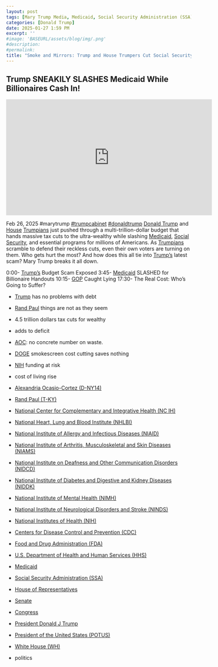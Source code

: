 ```yaml
---
layout: post
tags: [Mary Trump Media, Medicaid, Social Security Administration (SSA), Alexandria Ocasio-Cortez (D-NY14), Rand Paul (T-KY), National Center for Complementary and Integrative Health (NC IH), National Heart, Lung and Blood Institute (NHLBI), National Institute of Allergy and Infectious Diseases (NIAID), National Institute of Arthritis, Musculoskeletal and Skin Diseases (NIAMS), National Institute on Deafness and Other Communication Disorders (NIDCD), National Institute of Diabetes and Digestive and Kidney Diseases (NIDDK), National Institute of Mental Health (NIMH), National Institute of Neurological Disorders and Stroke (NINDS), National Institutes of Health (NIH), Centers for Disease Control and Prevention (CDC), Food and Drug Administration (FDA), U.S. Department of Health and Human Services (HHS), House of Representatives, Senate, Congress, President Donald J Trump, President of the United States (POTUS), White House (WH), politics]
categories: [Donald Trump]
date: 2025-01-27 1:59 PM
excerpt: ''
#image: 'BASEURL/assets/blog/img/.png'
#description:
#permalink:
title: "Smoke and Mirrors: Trump and House Trumpers Cut Social Security, Medicare and Medicaid For Tax Cuts For His Billionaire Buddies With a Trillion Dollar Budget"
---
```



## Trump SNEAKILY SLASHES Medicaid While Billionaires Cash In!

<iframe width="560" height="315" src="https://www.youtube.com/embed/oWGKOQA6h_A?si=4IA6ecYIt59zPGKH" title="YouTube video player" frameborder="0" allow="accelerometer; autoplay; clipboard-write; encrypted-media; gyroscope; picture-in-picture; web-share" referrerpolicy="strict-origin-when-cross-origin" allowfullscreen></iframe>

Feb 26, 2025 #marytrump [#trumpcabinet]() [#donaldtrump](https://www.whitehouse.gov/administration/donald-j-trump/)
[Donald Trump](https://www.whitehouse.gov/administration/donald-j-trump/) and [House](https://www.house.gov/) [Trumpians](https://www.gop.com/) just pushed through a multi-trillion-dollar budget that hands massive tax cuts to the ultra-wealthy while slashing [Medicaid](https://www.medicaid.gov/), [Social Security](https://www.ssa.gov/), and essential programs for millions of Americans. As [Trumpians](https://www.gop.com/) scramble to defend their reckless cuts, even their own voters are turning on them. Who gets hurt the most? And how does this all tie into [Trump’s](https://www.whitehouse.gov/administration/donald-j-trump/) latest scam? Mary Trump breaks it all down.

0:00- [Trump’s](https://www.whitehouse.gov/administration/donald-j-trump/) Budget Scam Exposed
3:45- [Medicaid](https://www.medicaid.gov/) SLASHED for Billionaire Handouts 
10:15- [GOP]() Caught Lying 
17:30- The Real Cost: Who’s Going to Suffer? 
- [Trump]() has no problems with debt
- [Rand Paul](https://www.paul.senate.gov/) things are not as they seem 
- 4.5 trillion dollars tax cuts for wealthy 
- adds to deficit 
- [AOC](https://ocasio-cortez.house.gov/): no concrete number on waste.
- [DOGE](https://ocasio-cortez.house.gov/) smokescreen cost cutting saves nothing 
- [NIH](https://www..nih.gov/) funding at risk 
- cost of living rise

- [Alexandria Ocasio-Cortez (D-NY14)](https://ocasio-cortez.house.gov/)
- [Rand Paul (T-KY)](https://www.paul.senate.gov/)
- [National Center for Complementary and Integrative Health (NC IH)](https://www.nccih.nih.gov/)
- [National Heart, Lung and Blood Institute (NHLBI)](https://www.nhlbi.nih.gov/)
- [National Institute of Allergy and Infectious Diseases (NIAID)](http://www.niaid.nih.gov/)
- [National Institute of Arthritis, Musculoskeletal and Skin Diseases (NIAMS)](https://www.niams.nih.gov/)
- [National Institute on Deafness and Other Communication Disorders (NIDCD)](https://www.nidcd.nih.gov/)
- [National Institute of Diabetes and Digestive and Kidney Diseases (NIDDK)](https://www.niddk.nih.gov/)
- [National Institute of Mental Health (NIMH)](https://www.nimh.nih.gov/)
- [National Institute of Neurological Disorders and Stroke (NINDS)](https://www.ninds.nih.gov/)
- [National Institutes of Health (NIH)](https://www.nih.gov/)
- [Centers for Disease Control and Prevention (CDC)](https://www.cdc.gov/)
- [Food and Drug Administration (FDA)](https://www.fda.gov/)
- [U.S. Department of Health and Human Services (HHS)](https://www.hhs.gov/)
- [Medicaid](https://www.medicaid.gov/)
- [Social Security Administration (SSA)](https://www.ssa.gov/)
- [House of Representatives](https://www.house.gov/)
- [Senate](https://www.senate.gov/)
- [Congress](https://www.congress.gov/)
- [President Donald J Trump](https://www.whitehouse.gov/administration/donald-j-trump/)
- [President of the United States (POTUS)](https://www.whitehouse.gov/)
- [White House (WH)](https://www.whitehouse.gov/)
- politics

